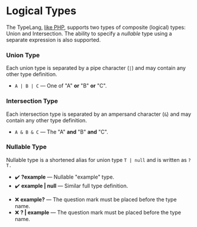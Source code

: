 # Logical Types

The TypeLang, [like PHP](https://www.php.net/manual/en/language.types.type-system.php#language.types.type-system.composite), supports two types of composite (logical)
types: Union and Intersection. The ability to specify a _nullable_ type using a
separate expression is also supported.

### Union Type

Each union type is separated by a pipe character (`|`) and may contain any other
type definition.

* `A | B | C` — One of "A" **or** "B" **or** "C".

### Intersection Type

Each intersection type is separated by an ampersand character (`&`) and may
contain any other type definition.

* `A & B & C` — The "A" **and** "B" **and** "C".

### Nullable Type

Nullable type is a shortened alias for union type `T | null` and is written as `?T.`

<tabs>
<tab title="examples">

* ✔️ **?example** — Nullable "example" type.
* ✔️ **example | null** — Similar full type definition.
</tab>
<tab title="counterexamples">

* ❌ **example?** — The question mark must be placed before the type name.
* ❌ **? | example** — The question mark must be placed before the type name.
</tab>
</tabs>

